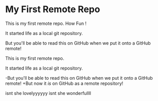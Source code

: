 # My First Remote Repo

This is my first remote repo. How Fun !

It started life as a local git repository.

But you'll be able to read this on GitHub when we put it onto a GitHub remote!

This is my first remote repo.
 
 It started life as a local git repository.
 
-But you'll be able to read this on GitHub when we put it onto a GitHub remote!
+But now it *is* on GitHub as a remote repository!

isnt she lovelyyyyyy
isnt she wonderfullll
